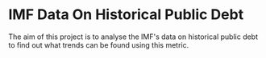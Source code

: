 # IMF Data On Historical Public Debt

The aim of this project is to analyse the IMF's data on historical public debt to find out what trends can be found using this metric.
